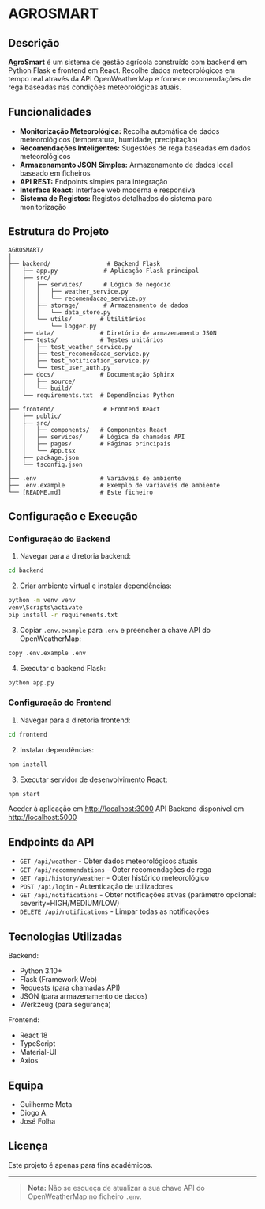 # AGROSMART 

## Descrição

**AgroSmart** é um sistema de gestão agrícola construído com backend em Python Flask e frontend em React. Recolhe dados meteorológicos em tempo real através da API OpenWeatherMap e fornece recomendações de rega baseadas nas condições meteorológicas atuais.

## Funcionalidades

- **Monitorização Meteorológica:** Recolha automática de dados meteorológicos (temperatura, humidade, precipitação)
- **Recomendações Inteligentes:** Sugestões de rega baseadas em dados meteorológicos
- **Armazenamento JSON Simples:** Armazenamento de dados local baseado em ficheiros
- **API REST:** Endpoints simples para integração
- **Interface React:** Interface web moderna e responsiva
- **Sistema de Registos:** Registos detalhados do sistema para monitorização

## Estrutura do Projeto

```
AGROSMART/
│
├── backend/                # Backend Flask
│   ├── app.py             # Aplicação Flask principal
│   ├── src/
│   │   ├── services/      # Lógica de negócio
│   │   │   ├── weather_service.py
│   │   │   └── recomendacao_service.py
│   │   ├── storage/       # Armazenamento de dados
│   │   │   └── data_store.py
│   │   └── utils/        # Utilitários
│   │       └── logger.py
│   ├── data/             # Diretório de armazenamento JSON
│   ├── tests/            # Testes unitários
│   │   ├── test_weather_service.py
│   │   ├── test_recomendacao_service.py
│   │   ├── test_notification_service.py
│   │   └── test_user_auth.py
│   ├── docs/             # Documentação Sphinx
│   │   ├── source/
│   │   └── build/
│   └── requirements.txt  # Dependências Python
│
├── frontend/              # Frontend React
│   ├── public/
│   ├── src/
│   │   ├── components/   # Componentes React
│   │   ├── services/     # Lógica de chamadas API
│   │   ├── pages/        # Páginas principais
│   │   └── App.tsx
│   ├── package.json
│   └── tsconfig.json
│
├── .env                  # Variáveis de ambiente
├── .env.example          # Exemplo de variáveis de ambiente
└── [README.md]           # Este ficheiro
```

## Configuração e Execução

### Configuração do Backend

1. Navegar para a diretoria backend:
```sh
cd backend
```

2. Criar ambiente virtual e instalar dependências:
```sh
python -m venv venv
venv\Scripts\activate
pip install -r requirements.txt
```

3. Copiar `.env.example` para `.env` e preencher a chave API do OpenWeatherMap:
```sh
copy .env.example .env
```

4. Executar o backend Flask:
```sh
python app.py
```

### Configuração do Frontend

1. Navegar para a diretoria frontend:
```sh
cd frontend
```

2. Instalar dependências:
```sh
npm install
```

3. Executar servidor de desenvolvimento React:
```sh
npm start
```

Aceder à aplicação em [http://localhost:3000](http://localhost:3000)
API Backend disponível em [http://localhost:5000](http://localhost:5000)

## Endpoints da API

- `GET /api/weather` - Obter dados meteorológicos atuais
- `GET /api/recommendations` - Obter recomendações de rega
- `GET /api/history/weather` - Obter histórico meteorológico
- `POST /api/login` - Autenticação de utilizadores
- `GET /api/notifications` - Obter notificações ativas (parâmetro opcional: severity=HIGH/MEDIUM/LOW)
- `DELETE /api/notifications` - Limpar todas as notificações

## Tecnologias Utilizadas

Backend:
- Python 3.10+
- Flask (Framework Web)
- Requests (para chamadas API)
- JSON (para armazenamento de dados)
- Werkzeug (para segurança)

Frontend:
- React 18
- TypeScript
- Material-UI
- Axios

## Equipa

- Guilherme Mota
- Diogo A.
- José Folha

## Licença

Este projeto é apenas para fins académicos.

---

> **Nota:** Não se esqueça de atualizar a sua chave API do OpenWeatherMap no ficheiro `.env`.